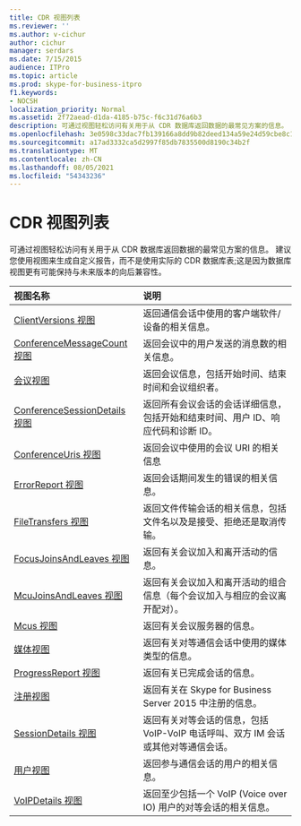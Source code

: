 ```yaml
---
title: CDR 视图列表
ms.reviewer: ''
ms.author: v-cichur
author: cichur
manager: serdars
ms.date: 7/15/2015
audience: ITPro
ms.topic: article
ms.prod: skype-for-business-itpro
f1.keywords:
- NOCSH
localization_priority: Normal
ms.assetid: 2f72aead-d1da-4185-b75c-f6c31d76a6b3
description: 可通过视图轻松访问有关用于从 CDR 数据库返回数据的最常见方案的信息。 建议您使用视图来生成自定义报告，而不是使用实际的 CDR 数据库表;这是因为数据库视图更有可能保持与未来版本的向后兼容性。
ms.openlocfilehash: 3e0598c33dac7fb139166a8dd9b82deed134a59e24d59cbe8c1884778cb627a8
ms.sourcegitcommit: a17ad3332ca5d2997f85db7835500d8190c34b2f
ms.translationtype: MT
ms.contentlocale: zh-CN
ms.lasthandoff: 08/05/2021
ms.locfileid: "54343236"
---
```

# <a name="list-of-cdr-views"></a>CDR 视图列表
 
可通过视图轻松访问有关用于从 CDR 数据库返回数据的最常见方案的信息。 建议您使用视图来生成自定义报告，而不是使用实际的 CDR 数据库表;这是因为数据库视图更有可能保持与未来版本的向后兼容性。
  
|**视图名称**|**说明**|
|:-----|:-----|
|[ClientVersions 视图](clientversions-0.md) <br/> |返回通信会话中使用的客户端软件/设备的相关信息。  <br/> |
|[ConferenceMessageCount 视图](conferencemessagecount-0.md) <br/> |返回会议中的用户发送的消息数的相关信息。  <br/> |
|[会议视图](conferences-0.md) <br/> |返回会议信息，包括开始时间、结束时间和会议组织者。  <br/> |
|[ConferenceSessionDetails 视图](conferencesessiondetails.md) <br/> |返回所有会议会话的会话详细信息，包括开始和结束时间、用户 ID、响应代码和诊断 ID。  <br/> |
|[ConferenceUris 视图](conferenceuris-0.md) <br/> |返回会议中使用的会议 URI 的相关信息  <br/> |
|[ErrorReport 视图](errorreport-0.md) <br/> |返回会话期间发生的错误的相关信息。  <br/> |
|[FileTransfers 视图](filetransfers.md) <br/> |返回文件传输会话的相关信息，包括文件名以及是接受、拒绝还是取消传输。  <br/> |
|[FocusJoinsAndLeaves 视图](focusjoinsandleaves-0.md) <br/> |返回有关会议加入和离开活动的信息。  <br/> |
|[McuJoinsAndLeaves 视图](mcujoinsandleaves-0.md) <br/> |返回有关会议加入和离开活动的组合信息（每个会议加入与相应的会议离开配对）。  <br/> |
|[Mcus 视图](mcus-0.md) <br/> |返回有关会议服务器的信息。  <br/> |
|[媒体视图](media-0.md) <br/> |返回有关对等通信会话中使用的媒体类型的信息。  <br/> |
|[ProgressReport 视图](progressreport-0.md) <br/> |返回有关已完成会话的信息。  <br/> |
|[注册视图](registration-0.md) <br/> |返回有关在 Skype for Business Server 2015 中注册的信息。  <br/> |
|[SessionDetails 视图](sessiondetails-0.md) <br/> |返回有关对等会话的信息，包括 VoIP-VoIP 电话呼叫、双方 IM 会话或其他对等通信会话。  <br/> |
|[用户视图](user.md) <br/> |返回参与通信会话的用户的相关信息。  <br/> |
|[VoIPDetails 视图](voipdetails.md) <br/> |返回至少包括一个 VoIP (Voice over IO) 用户的对等会话的相关信息。  <br/> |
   

